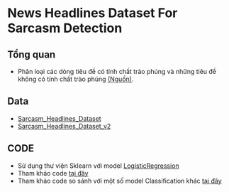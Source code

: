# News Headlines Dataset For Sarcasm Detection #
## Tổng quan ##
* Phân loại các dòng tiêu đề có tính chất trào phúng và những tiêu đề không có tính chất trào phúng [(Nguồn)](https://www.kaggle.com/rmisra/news-headlines-dataset-for-sarcasm-detection).
## Data ## 
* [Sarcasm_Headlines_Dataset](https://github.com/khoaphamj1505/CS114.L11.KHCL/blob/master/sarcasm%20detection/Sarcasm_Headlines_Dataset.json)
* [Sarcasm_Headlines_Dataset_v2](https://github.com/khoaphamj1505/CS114.L11.KHCL/blob/master/sarcasm%20detection/Sarcasm_Headlines_Dataset_v2.json)
## CODE ##
* Sử dụng thư viện Sklearn với model [LogisticRegression](https://scikit-learn.org/stable/modules/generated/sklearn.linear_model.LogisticRegression.html?highlight=logi#sklearn.linear_model.LogisticRegression)
* Tham khảo code [tại đây](https://github.com/khoaphamj1505/CS114.L11.KHCL/blob/master/sarcasm%20detection/News_Headlines_Dataset_For_Sarcasm_Detection.ipynb)
* Tham khảo code so sánh với một số model Classification khác [tại đây](https://github.com/khoaphamj1505/CS114.L11.KHCL/blob/master/sarcasm%20detection/Coparation_Models.ipynb)
